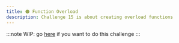 ```yaml
---
title: 🟠 Function Overload
description: Challenge 15 is about creating overload functions
---
```


:::note
WIP: go [here](https://github.com/tomalaforge/angular-challenges/blob/main/apps/overload/README.md) if you want to do this challenge
:::
